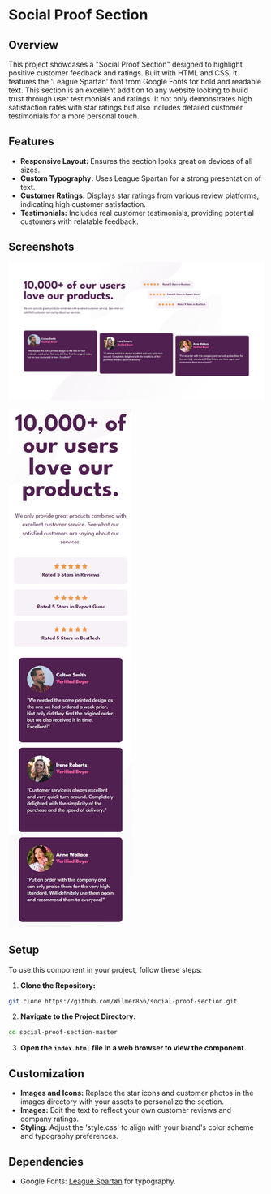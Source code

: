 # Social Proof Section

## Overview

This project showcases a "Social Proof Section" designed to highlight positive customer feedback and ratings. Built with HTML and CSS, it features the 'League Spartan' font from Google Fonts for bold and readable text. This section is an excellent addition to any website looking to build trust through user testimonials and ratings. It not only demonstrates high satisfaction rates with star ratings but also includes detailed customer testimonials for a more personal touch.

## Features

- **Responsive Layout:** Ensures the section looks great on devices of all sizes.
- **Custom Typography:** Uses League Spartan for a strong presentation of text.
- **Customer Ratings:** Displays star ratings from various review platforms, indicating high customer satisfaction.
- **Testimonials:** Includes real customer testimonials, providing potential customers with relatable feedback.

## Screenshots

![Desktop/Laptop Screens](./screenshots/screenshot-1.png)

![Mobile Screens](./screenshots/screenshot-2.png)

## Setup

To use this component in your project, follow these steps:

1. **Clone the Repository:**

```bash
git clone https://github.com/Wilmer856/social-proof-section.git
```

2. **Navigate to the Project Directory:**

```bash
cd social-proof-section-master
```

3. **Open the `index.html` file in a web browser to view the component.**

## Customization

- **Images and Icons:** Replace the star icons and customer photos in the images directory with your assets to personalize the section.
- **Images:** Edit the text to reflect your own customer reviews and company ratings.
- **Styling:** Adjust the 'style.css' to align with your brand's color scheme and typography preferences.

## Dependencies

- Google Fonts: [League Spartan](https://fonts.google.com/specimen/League+Spartan) for typography.
